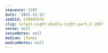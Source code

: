 ```yaml
---
sequence: 1205
date: '2021-12-11'
imdbId: tt0093974
slug: silent-night-deadly-night-part-2-1987
venue: null
venueNotes: null
medium: iTunes
mediumNotes: null
---
```


